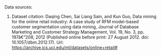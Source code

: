 Data sources: <br>

1) Dataset citation: Daqing Chen, Sai Liang Sain, and Kun Guo, Data mining for the online retail industry:
A case study of RFM model-based customer segmentation using data mining, Journal of Database Marketing and 
Customer Strategy Management, Vol. 19, No. 3, pp. 197â€“208, 2012 
(Published online before print: 27 August 2012. doi: 10.1057/dbm.2012.17).
Url: https://archive.ics.uci.edu/ml/datasets/online+retail#
